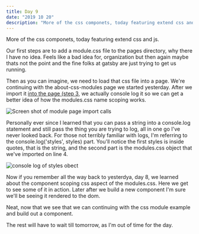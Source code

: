 ```yaml
---
title: Day 9
date: "2019 10 20"
description: "More of the css componets, today featuring extend css and js."
---
```


 <div>
      <p>More of the css componets, today featuring extend css and js.</p>
      <p>
        Our first steps are to add a module.css file to the pages directory, why
        there I have no idea. Feels like a bad idea for, organization but then
        again maybe thats not the point and the fine folks at gatsby are just
        trying to get us running.
      </p>
      <p>Then as you can imagine, we need to load that css file into a page. We're continuing with the about-css-modules page we started yesterday. After we import it <a href="https://www.gatsbyjs.org/tutorial/part-two/#css-modules">into the page (step 3</a>, we actually console log it so we can get a better idea of how the modules.css name scoping works.</p>
      <img
        src={"../../Screenshot from 2019-10-23 05-41-31.png"}
        alt="Screen shot of module page import calls"
      />
      <p>Personally ever since I learned that you can pass a string into a console.log statement and still pass the thing you are trying to log, all in one go I've never looked back. For those not terribly familiar with logs, I'm referring to the console.log('styles', styles) part. You'll notice the first styles is inside quotes, that is the string, and the second part is the modules.css object that we've imported on line 4.</p>
      <img
        src={"../../Screenshot from 2019-10-23 05-50-01.png"}
        alt="console log of styles obect"
      />
      <p>Now if you remember all the way back to yesterdya, day 8, we learned about the component scoping css aspect of the modules.css. Here we get to see some of it in action. Later after we build a new component I'm sure we'll be seeing it rendered to the dom.</p>
      <p>
        Neat, now that we see that we can continuing with the css module example and build out a component.
      </p>
      <p>The rest will have to wait till tomorrow, as I'm out of time for the day.</p>
    </div>
   
